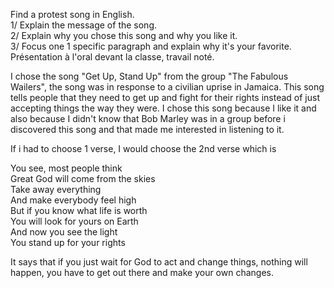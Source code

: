 Find a protest song in English.  
1/ Explain the message of the song.  
2/ Explain why you chose this song and why you like it.  
3/ Focus one 1 specific paragraph and explain why it's your favorite.  
Présentation à l'oral devant la classe, travail noté.

I chose the song "Get Up, Stand Up" from the group "The Fabulous Wailers", the song was in response to a civilian uprise in Jamaica. This song tells people that they need to get up and fight for their rights instead of just accepting things the way they were. I chose this song because I like it and also because I didn't know that Bob Marley was in a group before i discovered this song and that made me interested in listening to it.

If i had to choose 1 verse, I would choose the 2nd verse which is

You see, most people think  
Great God will come from the skies  
Take away everything  
And make everybody feel high  
But if you know what life is worth  
You will look for yours on Earth  
And now you see the light  
You stand up for your rights

It says that if you just wait for God to act and change things, nothing will happen, you have to get out there and make your own changes.